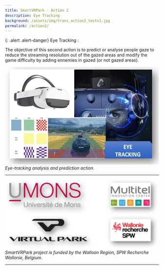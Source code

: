 ```yaml
---
title: SmartVRPark - Action 2
description: Eye Tracking
background: /assets/img/trans_action3_tests1.jpg
permalink: /action2/
---
```


{: .alert .alert-danger}
Eye Tracking :

The objective of this second action is to predict or analyse people gaze to reduce the streaming resolution out of the gazed areas and modify the game difficulty by adding ennemies in gazed (or not gazed areas). 

![Project partners](https://raw.githubusercontent.com/numediart/SmartVRPark/main/assets/img/smartvr_action2.jpg)
_Eye-tracking analysis and prediction action._


---

![Project partners](https://raw.githubusercontent.com/numediart/SmartVRPark/main/assets/img/smartvr_partners.jpg)
_SmartVRPark project is funded by the Walloon Region, SPW Recherche Wallonie, Belgium._

---